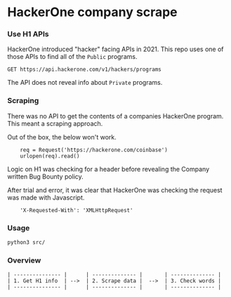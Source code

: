 # HackerOne company scrape

### Use H1 APIs

HackerOne introduced "hacker" facing APIs in 2021.  This repo uses one of those APIs to find all of the `Public` programs.  

```
GET https://api.hackerone.com/v1/hackers/programs
```

The API does not reveal info about `Private` programs.

### Scraping

There was no API to get the contents of a companies HackerOne program.  This meant a scraping approach.

Out of the box, the below won't work.

```
    req = Request('https://hackerone.com/coinbase')
    urlopen(req).read()
```

Logic on H1 was checking for a header before revealing the Company written Bug Bounty policy.  

After trial and error, it was clear that HackerOne was checking the request was made with Javascript.
```
    'X-Requested-With': 'XMLHttpRequest'
```
### Usage

```zsh
python3 src/
```

### Overview

```
| --------------- |      | -------------- |       | -------------- |
| 1. Get H1 info  | -->  | 2. Scrape data |  -->  | 3. Check words | 
| --------------- |      | -------------- |       | -------------- |
```

